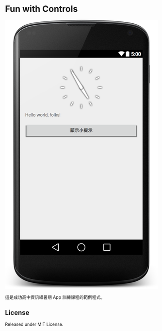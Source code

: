 Fun with Controls
=================

![截圖](screenshot.png)

這是成功高中資訊組暑期 App 訓練課程的範例程式。

License
-------
Released under MIT License.
